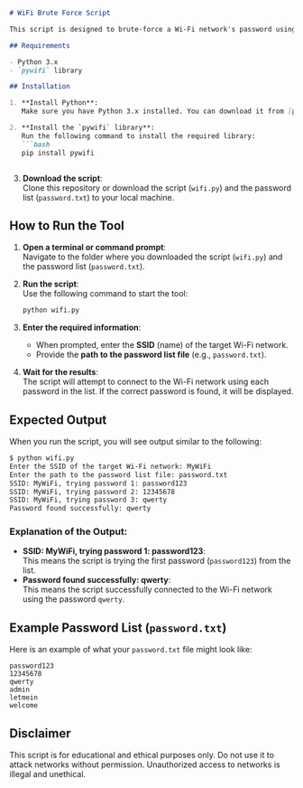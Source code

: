 ```markdown
# WiFi Brute Force Script

This script is designed to brute-force a Wi-Fi network's password using a list of potential passwords.

## Requirements

- Python 3.x
- `pywifi` library

## Installation

1. **Install Python**:  
   Make sure you have Python 3.x installed. You can download it from [python.org](https://www.python.org/).

2. **Install the `pywifi` library**:  
   Run the following command to install the required library:
   ```bash
   pip install pywifi
```
   ```
```

3. **Download the script**:  
   Clone this repository or download the script (`wifi.py`) and the password list (`password.txt`) to your local machine.

## How to Run the Tool

1. **Open a terminal or command prompt**:  
   Navigate to the folder where you downloaded the script (`wifi.py`) and the password list (`password.txt`).

2. **Run the script**:  
   Use the following command to start the tool:
   ```bash
   python wifi.py
   ```

3. **Enter the required information**:  
   - When prompted, enter the **SSID** (name) of the target Wi-Fi network.
   - Provide the **path to the password list file** (e.g., `password.txt`).

4. **Wait for the results**:  
   The script will attempt to connect to the Wi-Fi network using each password in the list. If the correct password is found, it will be displayed.

## Expected Output

When you run the script, you will see output similar to the following:

```bash
$ python wifi.py
Enter the SSID of the target Wi-Fi network: MyWiFi
Enter the path to the password list file: password.txt
SSID: MyWiFi, trying password 1: password123
SSID: MyWiFi, trying password 2: 12345678
SSID: MyWiFi, trying password 3: qwerty
Password found successfully: qwerty
```

### Explanation of the Output:
- **SSID: MyWiFi, trying password 1: password123**:  
  This means the script is trying the first password (`password123`) from the list.
- **Password found successfully: qwerty**:  
  This means the script successfully connected to the Wi-Fi network using the password `qwerty`.

## Example Password List (`password.txt`)

Here is an example of what your `password.txt` file might look like:
```
password123
12345678
qwerty
admin
letmein
welcome
```

## Disclaimer

This script is for educational and ethical purposes only. Do not use it to attack networks without permission. Unauthorized access to networks is illegal and unethical.
